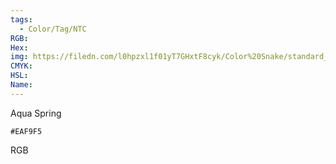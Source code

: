 ```yaml
---
tags:
  - Color/Tag/NTC
RGB:
Hex:
img: https://filedn.com/l0hpzxl1f01yT7GHxtF8cyk/Color%20Snake/standard_csv_to_svg//EAF9F5.svg
CMYK:
HSL:
Name:
---
```

Aqua Spring
```palette
#EAF9F5
```
RGB
